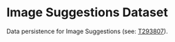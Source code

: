 # Image Suggestions Dataset

Data persistence for Image Suggestions (see: [T293807](https://phabricator.wikimedia.org/T293807)).
